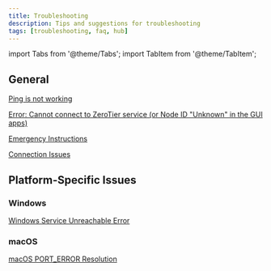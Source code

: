```yaml
---
title: Troubleshooting
description: Tips and suggestions for troubleshooting
tags: [troubleshooting, faq, hub]
---
```


import Tabs from '@theme/Tabs';
import TabItem from '@theme/TabItem';

## General

[Ping is not working](/faq/ping)

[Error: Cannot connect to ZeroTier service (or Node ID "Unknown" in the GUI apps)](/faq/noservice)

[Emergency Instructions](/faq/emergencyinstructions)

[Connection Issues](/faq/connectionissues)

## Platform-Specific Issues

### Windows

[Windows Service Unreachable Error](/faq/win-serviceunreachable)

### macOS

[macOS PORT_ERROR Resolution](/faq/macos-porterror)
